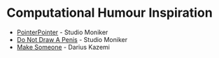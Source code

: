 # Computational Humour Inspiration

- [PointerPointer](https://pointerpointer.com/) - Studio Moniker
- [Do Not Draw A Penis](https://donotdrawapenis.com/) - Studio Moniker
- [Make Someone](https://tinysubversions.com/stuff/person/) - Darius Kazemi

